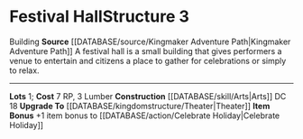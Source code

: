 ﻿---
cost: 7 RP, 3 Lumber
id: '15'
level: '3'
name: Festival Hall
rarity: Common
source: '[[DATABASE/source/Kingmaker Adventure Path|Kingmaker Adventure Path]]'
trait:
- '[[DATABASE/trait/Building|Building]]'
type: Kingdom Structure

---
# Festival Hall<span class="item-type">Structure 3</span>

<span class="item-trait">Building</span>
**Source** [[DATABASE/source/Kingmaker Adventure Path|Kingmaker Adventure Path]]
A festival hall is a small building that gives performers a venue to entertain and citizens a place to gather for celebrations or simply to relax.

---
**Lots** 1; **Cost** 7 RP, 3 Lumber
**Construction** [[DATABASE/skill/Arts|Arts]] DC 18
**Upgrade To** [[DATABASE/kingdomstructure/Theater|Theater]]
**Item Bonus** +1 item bonus to [[DATABASE/action/Celebrate Holiday|Celebrate Holiday]]